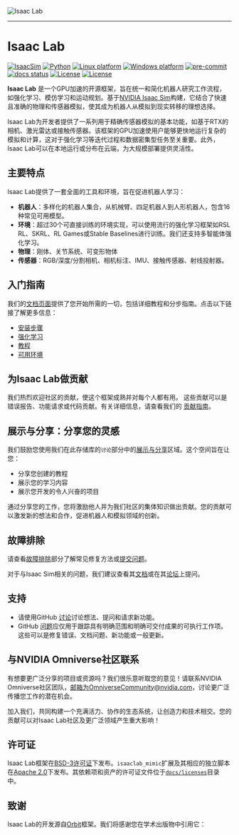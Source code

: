 ![Isaac Lab](docs/source/_static/isaaclab.jpg)

---

# Isaac Lab

[![IsaacSim](https://img.shields.io/badge/IsaacSim-4.5.0-silver.svg)](https://docs.isaacsim.omniverse.nvidia.com/latest/index.html)
[![Python](https://img.shields.io/badge/python-3.10-blue.svg)](https://docs.python.org/3/whatsnew/3.10.html)
[![Linux platform](https://img.shields.io/badge/platform-linux--64-orange.svg)](https://releases.ubuntu.com/20.04/)
[![Windows platform](https://img.shields.io/badge/platform-windows--64-orange.svg)](https://www.microsoft.com/en-us/)
[![pre-commit](https://img.shields.io/github/actions/workflow/status/isaac-sim/IsaacLab/pre-commit.yaml?logo=pre-commit&logoColor=white&label=pre-commit&color=brightgreen)](https://github.com/isaac-sim/IsaacLab/actions/workflows/pre-commit.yaml)
[![docs status](https://img.shields.io/github/actions/workflow/status/isaac-sim/IsaacLab/docs.yaml?label=docs&color=brightgreen)](https://github.com/isaac-sim/IsaacLab/actions/workflows/docs.yaml)
[![License](https://img.shields.io/badge/license-BSD--3-yellow.svg)](https://opensource.org/licenses/BSD-3-Clause)
[![License](https://img.shields.io/badge/license-Apache--2.0-yellow.svg)](https://opensource.org/license/apache-2-0)


**Isaac Lab** 是一个GPU加速的开源框架，旨在统一和简化机器人研究工作流程，如强化学习、模仿学习和运动规划。基于[NVIDIA Isaac Sim](https://docs.isaacsim.omniverse.nvidia.com/latest/index.html)构建，它结合了快速且准确的物理和传感器模拟，使其成为机器人从模拟到现实转移的理想选择。

Isaac Lab为开发者提供了一系列用于精确传感器模拟的基本功能，如基于RTX的相机、激光雷达或接触传感器。该框架的GPU加速使用户能够更快地运行复杂的模拟和计算，这对于强化学习等迭代过程和数据密集型任务至关重要。此外，Isaac Lab可以在本地运行或分布在云端，为大规模部署提供灵活性。

## 主要特点

Isaac Lab提供了一套全面的工具和环境，旨在促进机器人学习：
- **机器人**：多样化的机器人集合，从机械臂、四足机器人到人形机器人，包含16种常见可用模型。
- **环境**：超过30个可直接训练的环境实现，可以使用流行的强化学习框架如RSL RL、SKRL、RL Games或Stable Baselines进行训练。我们还支持多智能体强化学习。
- **物理**：刚体、关节系统、可变形物体
- **传感器**：RGB/深度/分割相机、相机标注、IMU、接触传感器、射线投射器。


## 入门指南

我们的[文档页面](https://isaac-sim.github.io/IsaacLab)提供了您开始所需的一切，包括详细教程和分步指南。点击以下链接了解更多信息：

- [安装步骤](https://isaac-sim.github.io/IsaacLab/main/source/setup/installation/index.html#local-installation)
- [强化学习](https://isaac-sim.github.io/IsaacLab/main/source/overview/reinforcement-learning/rl_existing_scripts.html)
- [教程](https://isaac-sim.github.io/IsaacLab/main/source/tutorials/index.html)
- [可用环境](https://isaac-sim.github.io/IsaacLab/main/source/overview/environments.html)


## 为Isaac Lab做贡献

我们热烈欢迎社区的贡献，使这个框架成熟并对每个人都有用。
这些贡献可以是错误报告、功能请求或代码贡献。有关详细信息，请查看我们的
[贡献指南](https://isaac-sim.github.io/IsaacLab/main/source/refs/contributing.html)。

## 展示与分享：分享您的灵感

我们鼓励您使用我们在此存储库的`讨论`部分中的[展示与分享](https://github.com/isaac-sim/IsaacLab/discussions/categories/show-and-tell)区域。这个空间旨在让您：

* 分享您创建的教程
* 展示您的学习内容
* 展示您开发的令人兴奋的项目

通过分享您的工作，您将激励他人并为我们社区的集体知识做出贡献。您的贡献可以激发新的想法和合作，促进机器人和模拟领域的创新。

## 故障排除

请查看[故障排除](https://isaac-sim.github.io/IsaacLab/main/source/refs/troubleshooting.html)部分了解常见修复方法或[提交问题](https://github.com/isaac-sim/IsaacLab/issues)。

对于与Isaac Sim相关的问题，我们建议查看其[文档](https://docs.omniverse.nvidia.com/app_isaacsim/app_isaacsim/overview.html)或在其[论坛](https://forums.developer.nvidia.com/c/agx-autonomous-machines/isaac/67)上提问。

## 支持

* 请使用GitHub [讨论](https://github.com/isaac-sim/IsaacLab/discussions)讨论想法、提问和请求新功能。
* GitHub [问题](https://github.com/isaac-sim/IsaacLab/issues)应仅用于跟踪具有明确范围和明确可交付成果的可执行工作项。这些可以是修复错误、文档问题、新功能或一般更新。

## 与NVIDIA Omniverse社区联系

有想要更广泛分享的项目或资源吗？我们很乐意听取您的意见！请联系NVIDIA Omniverse社区团队，邮箱为OmniverseCommunity@nvidia.com，讨论更广泛传播您工作的潜在机会。

加入我们，共同构建一个充满活力、协作的生态系统，让创造力和技术相交。您的贡献可以对Isaac Lab社区及更广泛领域产生重大影响！

## 许可证

Isaac Lab框架在[BSD-3许可证](LICENSE)下发布。`isaaclab_mimic`扩展及其相应的独立脚本在[Apache 2.0](LICENSE-mimic)下发布。其依赖项和资产的许可证文件位于[`docs/licenses`](docs/licenses)目录中。

## 致谢

Isaac Lab的开发源自[Orbit](https://isaac-orbit.github.io/)框架。我们将感谢您在学术出版物中引用它：
